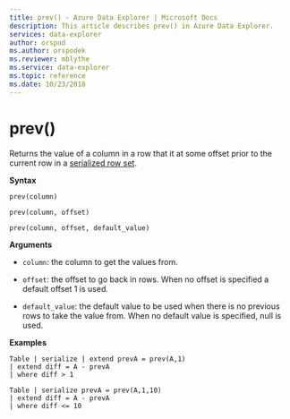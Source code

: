```yaml
---
title: prev() - Azure Data Explorer | Microsoft Docs
description: This article describes prev() in Azure Data Explorer.
services: data-explorer
author: orspod
ms.author: orspodek
ms.reviewer: mblythe
ms.service: data-explorer
ms.topic: reference
ms.date: 10/23/2018
---
```

# prev()

Returns the value of a column in a row that it at some offset prior to the
current row in a [serialized row set](./windowsfunctions.md#serialized-row-set).

**Syntax**

`prev(column)`

`prev(column, offset)`

`prev(column, offset, default_value)`

**Arguments**

* `column`: the column to get the values from.

* `offset`: the offset to go back in rows. When no offset is specified a default offset 1 is used.

* `default_value`: the default value to be used when there is no previous rows to take the value from. When no default value is specified, null is used.


**Examples**
```kusto
Table | serialize | extend prevA = prev(A,1)
| extend diff = A - prevA
| where diff > 1

Table | serialize prevA = prev(A,1,10)
| extend diff = A - prevA
| where diff <= 10
```